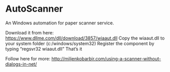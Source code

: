 # AutoScanner
An Windows automation for paper scanner service.

Download it from here: https://www.dllme.com/dll/download/3857/wiaaut.dll
Copy the wiaaut.dll to your system folder (c:/windows/system32)
Register the component by typing “regsvr32 wiaaut.dll”
That’s it

Follow here for more: http://miljenkobarbir.com/using-a-scanner-without-dialogs-in-net/

